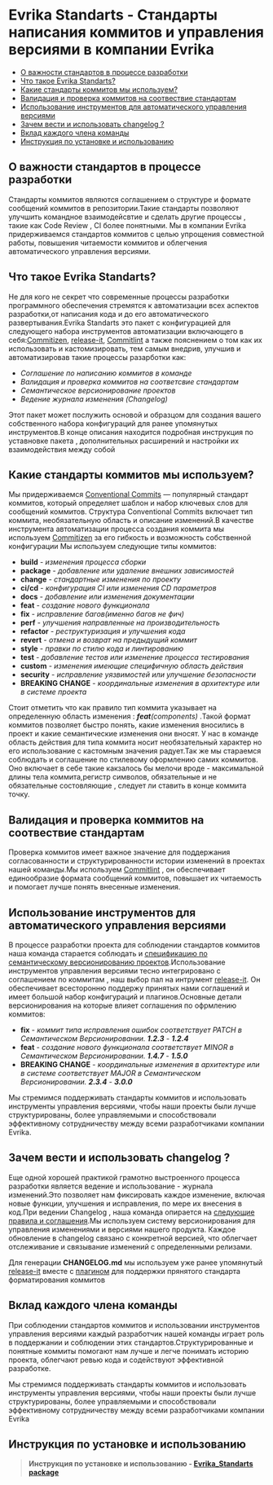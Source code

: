 # Evrika Standarts - Стандарты написания коммитов и управления версиями в компании Evrika

* [О важности стандартов в процессе разработки](#chapter1)
* [Что такое Evrika Standarts?](#chapter2)
* [Какие стандарты коммитов мы используем?](#chapter3)
* [Валидация и проверка коммитов на соотвествие стандартам](#chapter4)
* [Использование инструментов для автоматического управления версиями](#chapter5)
* [Зачем вести и использовать changelog ?](#chapter6) 
* [Вклад каждого члена команды](#chapter7)
* [Инструкция по установке и использованию](#chapter8)

## О важности стандартов в процессе разработки <a name="chapter1"></a>

Стандарты коммитов являются соглашением о структуре и формате сообщений коммитов в репозитории.Такие стандарты позволяют улучшить командное взаимодейсвтие и сделать другие процессы , такие как Code Review , CI более понятными. Мы в компании Evrika придерживаемся стандартов коммитов с целью упрощения совместной работы, повышения читаемости коммитов и облегчения автоматического управления версиями.

## Что такое Evrika Standarts? <a name="chapter2"></a>

Не для кого не секрет что современные процессы разработки программного обеспечения стремятся к автоматизации всех аспектов разработки,от написания кода и до его автоматического развертывания.Evrika Standarts это пакет с конфигурацией для следующего набора инструментов автоматизации включающего в себя:[Commitizen](https://commitizen-tools.github.io/commitizen/), [release-it](https://github.com/release-it/release-it/tree/main),  [Commitlint](https://github.com/conventional-changelog/commitlint) а также пояснением о том как их использовать и кастомизировать, тем самым внедрив, улучшив и автоматизировав такие процессы разарботки как:

* *Соглашение по написанию коммитов в команде*
* *Валидация и проверка коммитов на соответсвие стандартам*
* *Семантическое версионирование проектов*
* *Ведение журнала изменения (Changelog)*

Этот пакет может послужить основой и образцом для создания вашего собственного набора конфигураций для ранее упомянутых инструментов.В конце описания находится подробная инструкция по уставновке пакета , дополнительных расширений и настройки их взаимодействия между собой

## Какие стандарты коммитов мы используем? <a name="chapter3"></a>

Мы придерживаемся [Conventional Commits](https://-www.conventionalcommits.org/ru/v1.0.0/) — популярный стандарт коммитов, который определяет шаблон и набор ключевых слов для сообщений коммитов. Структура Conventional Commits включает тип коммита, необязательную область и описание изменений.В качестве инструмента автоматизации процесса создания коммита мы используем [Commitizen](https://commitizen-tools.github.io/commitizen/) за его гибкость и возможность собственной конфигурации Мы используем следующие типы коммитов: 

+ __build__ - *изменения процесса сборки*
+ __package__ - *добавление или удаление внешних зависимостей*
+ __change__ - *стандартные изменения по проекту*
+ __ci/cd__ - *конфигурация CI или изменения CD параметров*
+ __docs__ - *добавление или изменения документации*
+ __feat__ - *создание нового функционала*
+ __fix__ - *исправление багов(именно багов не фич)*
+ __perf__ - *улучшения направленные на производительность*
+ __refactor__ - *реструктуризация и улучшения кода*
+ __revert__ - *отмена и возврат на предыдущий коммит*
+ __style__ -  *правки по стилю кода и линтированию*
+ __test__ - *добавление тестов или изменение процесса тестирования*
+ __custom__ - *изменения имеющие специфичную область действия*
+ __security__ - *исправление уязвимостей или улучшение безопасности*
+ __BREAKING CHANGE__ - *координальные изменения в архитектуре или в системе проекта*

Стоит отметить что как правило тип коммита указывает на определенную область изменения : *__feat__(components)* .Такой формат коммитов позволяет быстро понять, какие изменения вносились в проект и какие семантические изменения они вносят. У нас в команде область действия для типа коммита носит необязательный характер но его использование с кастомным значения радует.Так же мы стараемся соблюдать и соглашение по стилевому оформлению самих коммитов. Оно включает в себе такие какзалось бы мелочи вроде - максимальной длины тела коммита,регистр символов, обязательные и не обязательные состовляющие , следует ли ставить в конце коммита точку.

## Валидация и проверка коммитов на соотвествие стандартам  <a name="chapter4"></a>

Проверка коммитов имеет важное значение для поддержания согласованности и структурированности истории изменений в проектах нашей команды.Мы используем [Commitlint](https://github.com/conventional-changelog/commitlint) , он обеспечивает единообразие формата сообщений коммитов, повышает их читаемость и помогает лучше понять внесенные изменения. 

## Использование инструментов для автоматического управления версиями <a name="chapter5"></a>

В процессе разработки проекта для соблюдении стандартов коммитов наша команда старается соблюдать и [спецификацию по семантическому версионированию проектов](https://semver.org/lang/ru/spec/v2.0.0.html).Использование инструментов управления версиями тесно интегрировано с соглашением по коммитам , наш выбор пал на интрумент [release-it](https://github.com/release-it/release-it/tree/main). Он обеспечивает всесторонню поддержу принятых нами соглашений и имеет большой набор конфигураций и плагинов.Основные детали версионирования на которые влияет соглашения по офрмлению коммитов:

+ __fix__ - *коммит типа исправления ошибок соответствует PATCH в Cемантическом Версионировании. __1.2.3__ - __1.2.4__* 
+ __feat__ - *создание нового функционала соответствует MINOR в Cемантическом Версионировании. __1.4.7__ - __1.5.0__*
+  __BREAKING CHANGE__ - *координальные изменения в архитектуре или в системе соответствует MAJOR в Cемантическом Версионировании. __2.3.4__ - __3.0.0__*


Мы стремимся поддерживать стандарты коммитов и использовать инструменты управления версиями, чтобы наши проекты были лучше структурированы, более управляемыми и способствовали эффективному сотрудничеству между всеми разработчиками компании Evrika.

## Зачем вести и использовать changelog ? <a name="chapter6"></a>

Еще одной хорошей практикой грамотно выстроенного процесса разработки является ведение и использование - журнала изменений.Это позволяет нам фиксировать каждое изменение, включая новые функции, улучшения и исправления, по мере их внесения в код.При ведении Changelog , наша команда опирается на [следующие правила и соглашения](https://keepachangelog.com/ru/1.1.0/).Мы используем систему версионирования для управления изменениями и версиями нашего продукта. Каждое обновление в changelog связано с конкретной версией, что облегчает отслеживание и связывание изменений с определенными релизами.

Для генерации __CHANGELOG.md__ мы используем уже ранее упомянутый [release-it](https://github.com/release-it/release-it/tree/main) вместе с [плагином](https://github.com/release-it/conventional-changelog) для поддержки прянятого стандарта форматирования коммитов

## Вклад каждого члена команды <a name="chapter7"></a>

При соблюдении стандартов коммитов и использовании инструментов управления версиями каждый разработчик нашей команды играет роль в поддержании и соблюдении этих стандартов.Структурированные и понятные коммиты помогают нам лучше и легче понимать историю проекта, облегчают ревью кода и содействуют эффективной разработке.

Мы стремимся поддерживать стандарты коммитов и использовать инструменты управления версиями, чтобы наши проекты были лучше структурированы, более управляемыми и способствовали эффективному сотрудничеству между всеми разработчиками компании Evrika

## Инструкция по установке и использованию <a name="chapter8"></a>

>  __Инструкция по установке и использованию - [Evrika_Standarts package](./MANUAL.md)__
 
